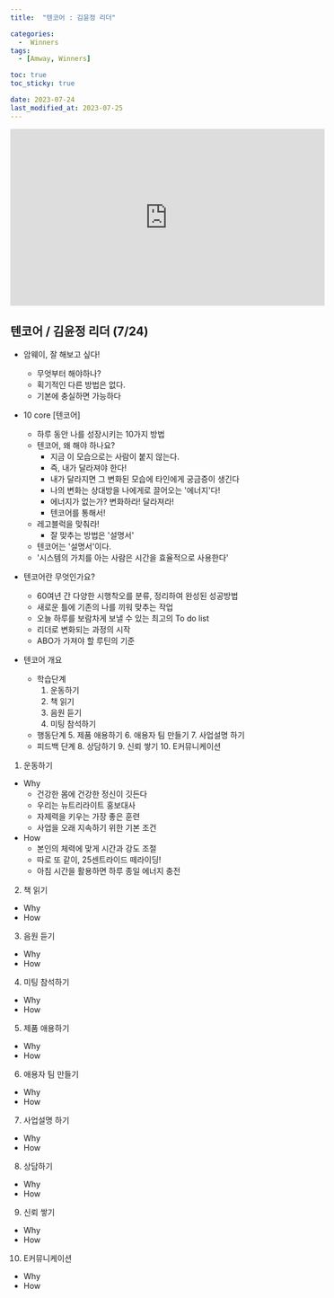 ```yaml
---
title:  "텐코어 : 김윤정 리더" 

categories:
  -  Winners
tags:
  - [Amway, Winners]

toc: true
toc_sticky: true

date: 2023-07-24
last_modified_at: 2023-07-25
---
```


<iframe width="560" height="315" src="https://www.youtube.com/embed/hdZDAFP3oOk" title="YouTube video player" frameborder="0" allow="accelerometer; autoplay; clipboard-write; encrypted-media; gyroscope; picture-in-picture; web-share" allowfullscreen></iframe>


## 텐코어 / 김윤정 리더 (7/24)

+ 암웨이, 잘 해보고 싶다!
  - 무엇부터 해야하나?
  - 획기적인 다른 방법은 없다.
  - 기본에 충실하면 가능하다

+ 10 core [텐코어]
  - 하루 동안 나를 성장시키는 10가지 방법
  - 텐코어, 왜 해야 하나요?
    - 지금 이 모습으로는 사람이 붙지 않는다.
    - 즉, 내가 달라져야 한다!
    - 내가 달라지면 그 변화된 모습에 타인에게 궁금증이 생긴다
    - 나의 변화는 상대방을 나에게로 끌어오는 '에너지'다!
    - 에너지가 없는가? 변화하라! 달라져라!
    - 텐코어를 통해서!
  - 레고블럭을 맞춰라!
    - 잘 맞추는 방법은 '설명서'
  - 텐코어는 '설명서'이다.
  - '시스템의 가치를 아는 사람은 시간을 효율적으로 사용한다'

+ 텐코어란 무엇인가요?
  - 60여년 간 다양한 시행착오를 분류, 정리하여 완성된 성공방법
  - 새로운 틀에 기존의 나를 끼워 맞추는 작업
  - 오늘 하루를 보람차게 보낼 수 있는 최고의 To do list
  - 리더로 변화되는 과정의 시작
  - ABO가 가져야 할 루틴의 기준

+ 텐코어 개요
  - 학습단계
    1. 운동하기
    2. 책 읽기
    3. 음원 듣기
    4. 미팅 참석하기
  - 행동단계
    5. 제품 애용하기
    6. 애용자 팀 만들기
    7. 사업설명 하기
  - 피드백 단계
    8. 상담하기
    9. 신뢰 쌓기
    10. E커뮤니케이션


1. 운동하기
  - Why
    - 건강한 몸에 건강한 정신이 깃든다
    - 우리는 뉴트리라이트 홍보대사
    - 자제력을 키우는 가장 좋은 훈련
    - 사업을 오래 지속하기 위한 기본 조건
  - How
    - 본인의 체력에 맞게 시간과 강도 조절
    - 따로 또 같이, 25센트라이드 떼라이딩!
    - 아침 시간을 활용하면 하루 종일 에너지 충전

2. 책 읽기
  - Why
  - How

3. 음원 듣기
  - Why
  - How
  
4. 미팅 참석하기
  - Why
  - How
  
5. 제품 애용하기
  - Why
  - How
  
6. 애용자 팀 만들기
  - Why
  - How
  
7. 사업설명 하기
  - Why
  - How
  
8. 상담하기
  - Why
  - How
  
9. 신뢰 쌓기
  - Why
  - How
  
10. E커뮤니케이션
  - Why
  - How
  
